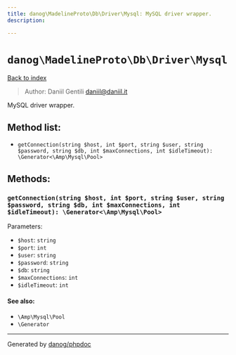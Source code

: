 ```yaml
---
title: danog\MadelineProto\Db\Driver\Mysql: MySQL driver wrapper.
description: 

---
```

# `danog\MadelineProto\Db\Driver\Mysql`
[Back to index](../../../../index.md)

> Author: Daniil Gentili <daniil@daniil.it>  
  

MySQL driver wrapper.  




## Method list:
* `getConnection(string $host, int $port, string $user, string $password, string $db, int $maxConnections, int $idleTimeout): \Generator<\Amp\Mysql\Pool>`

## Methods:
### `getConnection(string $host, int $port, string $user, string $password, string $db, int $maxConnections, int $idleTimeout): \Generator<\Amp\Mysql\Pool>`




Parameters:
* `$host`: `string`   
* `$port`: `int`   
* `$user`: `string`   
* `$password`: `string`   
* `$db`: `string`   
* `$maxConnections`: `int`   
* `$idleTimeout`: `int`   


#### See also: 
* `\Amp\Mysql\Pool`
* `\Generator`




---
Generated by [danog/phpdoc](https://phpdoc.daniil.it)
